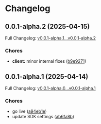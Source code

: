# Changelog

## 0.0.1-alpha.2 (2025-04-15)

Full Changelog: [v0.0.1-alpha.1...v0.0.1-alpha.2](https://github.com/tywenk/petstore-stainless/compare/v0.0.1-alpha.1...v0.0.1-alpha.2)

### Chores

* **client:** minor internal fixes ([b9e9271](https://github.com/tywenk/petstore-stainless/commit/b9e9271db1132bf3df5d2c869dc1b8e844d59e32))

## 0.0.1-alpha.1 (2025-04-14)

Full Changelog: [v0.0.1-alpha.0...v0.0.1-alpha.1](https://github.com/tywenk/petstore-stainless/compare/v0.0.1-alpha.0...v0.0.1-alpha.1)

### Chores

* go live ([a94eb1e](https://github.com/tywenk/petstore-stainless/commit/a94eb1e3ee62080ec1c95a28b63123f69a4c6cd1))
* update SDK settings ([ab6fa8b](https://github.com/tywenk/petstore-stainless/commit/ab6fa8b6397771d7fc14de559fcfea18d1cc6353))
